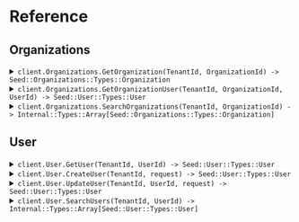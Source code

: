 # Reference
## Organizations
<details><summary><code>client.Organizations.GetOrganization(TenantId, OrganizationId) -> Seed::Organizations::Types::Organization</code></summary>
<dl>
<dd>

#### 🔌 Usage

<dl>
<dd>

<dl>
<dd>

```ruby
client.organizations.get_organization();
```
</dd>
</dl>
</dd>
</dl>

#### ⚙️ Parameters

<dl>
<dd>

<dl>
<dd>

**tenantId:** `String` 
    
</dd>
</dl>

<dl>
<dd>

**organizationId:** `String` 
    
</dd>
</dl>
</dd>
</dl>


</dd>
</dl>
</details>

<details><summary><code>client.Organizations.GetOrganizationUser(TenantId, OrganizationId, UserId) -> Seed::User::Types::User</code></summary>
<dl>
<dd>

#### 🔌 Usage

<dl>
<dd>

<dl>
<dd>

```ruby
client.organizations.get_organization_user({
  organizationId:'organization_id',
  userId:'user_id'
});
```
</dd>
</dl>
</dd>
</dl>

#### ⚙️ Parameters

<dl>
<dd>

<dl>
<dd>

**tenantId:** `String` 
    
</dd>
</dl>

<dl>
<dd>

**organizationId:** `String` 
    
</dd>
</dl>

<dl>
<dd>

**userId:** `String` 
    
</dd>
</dl>
</dd>
</dl>


</dd>
</dl>
</details>

<details><summary><code>client.Organizations.SearchOrganizations(TenantId, OrganizationId) -> Internal::Types::Array[Seed::Organizations::Types::Organization]</code></summary>
<dl>
<dd>

#### 🔌 Usage

<dl>
<dd>

<dl>
<dd>

```ruby
client.organizations.search_organizations({
  organizationId:'organization_id',
  limit:1
});
```
</dd>
</dl>
</dd>
</dl>

#### ⚙️ Parameters

<dl>
<dd>

<dl>
<dd>

**tenantId:** `String` 
    
</dd>
</dl>

<dl>
<dd>

**organizationId:** `String` 
    
</dd>
</dl>

<dl>
<dd>

**limit:** `Integer` 
    
</dd>
</dl>
</dd>
</dl>


</dd>
</dl>
</details>

## User
<details><summary><code>client.User.GetUser(TenantId, UserId) -> Seed::User::Types::User</code></summary>
<dl>
<dd>

#### 🔌 Usage

<dl>
<dd>

<dl>
<dd>

```ruby
client.user.get_user({
  userId:'user_id'
});
```
</dd>
</dl>
</dd>
</dl>

#### ⚙️ Parameters

<dl>
<dd>

<dl>
<dd>

**tenantId:** `String` 
    
</dd>
</dl>

<dl>
<dd>

**userId:** `String` 
    
</dd>
</dl>
</dd>
</dl>


</dd>
</dl>
</details>

<details><summary><code>client.User.CreateUser(TenantId, request) -> Seed::User::Types::User</code></summary>
<dl>
<dd>

#### 🔌 Usage

<dl>
<dd>

<dl>
<dd>

```ruby
client.user.create_user({
  name:'name',
  tags:['tags', 'tags']
});
```
</dd>
</dl>
</dd>
</dl>

#### ⚙️ Parameters

<dl>
<dd>

<dl>
<dd>

**tenantId:** `String` 
    
</dd>
</dl>

<dl>
<dd>

**request:** `Seed::User::Types::User` 
    
</dd>
</dl>
</dd>
</dl>


</dd>
</dl>
</details>

<details><summary><code>client.User.UpdateUser(TenantId, UserId, request) -> Seed::User::Types::User</code></summary>
<dl>
<dd>

#### 🔌 Usage

<dl>
<dd>

<dl>
<dd>

```ruby
client.user.update_user({
  userId:'user_id'
});
```
</dd>
</dl>
</dd>
</dl>

#### ⚙️ Parameters

<dl>
<dd>

<dl>
<dd>

**tenantId:** `String` 
    
</dd>
</dl>

<dl>
<dd>

**userId:** `String` 
    
</dd>
</dl>

<dl>
<dd>

**request:** `Seed::User::Types::User` 
    
</dd>
</dl>
</dd>
</dl>


</dd>
</dl>
</details>

<details><summary><code>client.User.SearchUsers(TenantId, UserId) -> Internal::Types::Array[Seed::User::Types::User]</code></summary>
<dl>
<dd>

#### 🔌 Usage

<dl>
<dd>

<dl>
<dd>

```ruby
client.user.search_users({
  userId:'user_id',
  limit:1
});
```
</dd>
</dl>
</dd>
</dl>

#### ⚙️ Parameters

<dl>
<dd>

<dl>
<dd>

**tenantId:** `String` 
    
</dd>
</dl>

<dl>
<dd>

**userId:** `String` 
    
</dd>
</dl>

<dl>
<dd>

**limit:** `Integer` 
    
</dd>
</dl>
</dd>
</dl>


</dd>
</dl>
</details>
